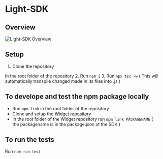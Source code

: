 # Light-SDK

## Overview
![Light-SDK Overview](https://user-images.githubusercontent.com/32839416/167398127-106a46cd-8c6a-4c0f-88af-e4013b816d3c.png)


## Setup
1. Clone the repository

In the root folder of the repository
2. Run ```npm i``` 
3. Run ```npx tsc -w``` ( This will automatically transpile changed made in .ts files into .js )

## To develope and test the npm package locally
- Run ```npm link``` in the root folder of the repository
- Clone and setup the [Widget repository](https://github.com/Lightprotocol/widgets)
- In the root folder of the Widget repository run ```npm link PACKAGENAME``` ( the packagename is in the package.json of the SDK )

## To run the tests 
Run ```npm run test```
